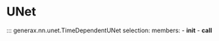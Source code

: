# UNet

::: generax.nn.unet.TimeDependentUNet
    selection:
        members:
            - __init__
            - __call__
